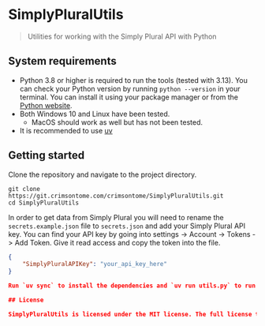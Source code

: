 # SimplyPluralUtils

> Utilities for working with the Simply Plural API with Python

## System requirements

- Python 3.8 or higher is required to run the tools (tested with 3.13). You can check your Python version by running `python --version` in your terminal. You can install it using your package manager or from the [Python website](https://www.python.org/downloads/). 
- Both Windows 10 and Linux have been tested.
  - MacOS should work as well but has not been tested. 
- It is recommended to use [uv](https://docs.astral.sh/uv/)

## Getting started

Clone the repository and navigate to the project directory.
```
git clone https://git.crimsontome.com/crimsontome/SimplyPluralUtils.git
cd SimplyPluralUtils
```
In order to get data from Simply Plural you will need to rename the `secrets.example.json` file to `secrets.json` and add your Simply Plural API key. You can find your API key by going into settings -> Account -> Tokens -> Add Token. Give it read access and copy the token into the file. 

```json
{
    "SimplyPluralAPIKey": "your_api_key_here"
}

Run `uv sync` to install the dependencies and `uv run utils.py` to run the code.

## License

SimplyPluralUtils is licensed under the MIT license. The full license text is included in the [LICENSE](LICENSE) file in this repository. Tldr legal have a [great summary](https://www.tldrlegal.com/license/mit-license) of the license if you're interested.